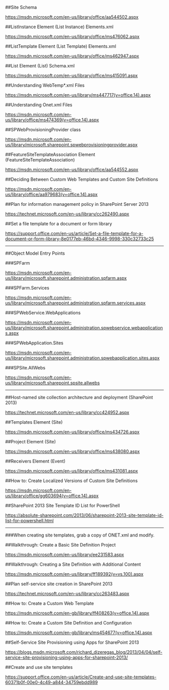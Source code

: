 ##Site Schema

https://msdn.microsoft.com/en-us/library/office/aa544502.aspx

##ListInstance Element (List Instance) Elements.xml

https://msdn.microsoft.com/en-us/library/office/ms476062.aspx

##ListTemplate Element (List Template) Elements.xml

https://msdn.microsoft.com/en-us/library/office/ms462947.aspx

##List Element (List) Schema.xml

https://msdn.microsoft.com/en-us/library/office/ms415091.aspx

##Understanding WebTemp*.xml Files

https://msdn.microsoft.com/en-us/library/ms447717(v=office.14).aspx

##Understanding Onet.xml Files

https://msdn.microsoft.com/en-us/library/office/ms474369(v=office.14).aspx

##SPWebProvisioningProvider class

https://msdn.microsoft.com/en-us/library/microsoft.sharepoint.spwebprovisioningprovider.aspx

##FeatureSiteTemplateAssociation Element (FeatureSiteTemplateAssociation)

https://msdn.microsoft.com/en-us/library/office/aa544552.aspx

##Deciding Between Custom Web Templates and Custom Site Definitions

https://msdn.microsoft.com/en-us/library/office/aa979683(v=office.14).aspx

##Plan for information management policy in SharePoint Server 2013

https://technet.microsoft.com/en-us/library/cc262490.aspx

##Set a file template for a document or form library

https://support.office.com/en-us/article/Set-a-file-template-for-a-document-or-form-library-8e0177eb-46bd-4346-9998-330c32733c25

--------------------------------

##Object Model Entry Points

###SPFarm

https://msdn.microsoft.com/en-us/library/microsoft.sharepoint.administration.spfarm.aspx

###SPFarm.Services

https://msdn.microsoft.com/en-us/library/microsoft.sharepoint.administration.spfarm.services.aspx

###SPWebService.WebApplications

https://msdn.microsoft.com/en-us/library/microsoft.sharepoint.administration.spwebservice.webapplications.aspx

###SPWebApplication.Sites

https://msdn.microsoft.com/en-us/library/microsoft.sharepoint.administration.spwebapplication.sites.aspx

###SPSite.AllWebs

https://msdn.microsoft.com/en-us/library/microsoft.sharepoint.spsite.allwebs

---------------------------------

##Host-named site collection architecture and deployment (SharePoint 2013)

https://technet.microsoft.com/en-us/library/cc424952.aspx

##Templates Element (Site)

https://msdn.microsoft.com/en-us/library/office/ms434726.aspx

##Project Element (Site)

https://msdn.microsoft.com/en-us/library/office/ms438080.aspx

##Receivers Element (Event)

https://msdn.microsoft.com/en-us/library/office/ms431081.aspx

##How to: Create Localized Versions of Custom Site Definitions

https://msdn.microsoft.com/en-us/library/office/gg603694(v=office.14).aspx

##SharePoint 2013 Site Template ID List for PowerShell

https://absolute-sharepoint.com/2013/06/sharepoint-2013-site-template-id-list-for-powershell.html

---------------------------------

###When creating site templates, grab a copy of ONET.xml and modify.


##Walkthrough: Create a Basic Site Definition Project

https://msdn.microsoft.com/en-us/library/ee231583.aspx


##Walkthrough: Creating a Site Definition with Additional Content

https://msdn.microsoft.com/en-us/library/ff189392(v=vs.100).aspx

##Plan self-service site creation in SharePoint 2013

https://technet.microsoft.com/en-us/library/cc263483.aspx

##How to: Create a Custom Web Template

https://msdn.microsoft.com/en-gb/library/ff408263(v=office.14).aspx

##How to: Create a Custom Site Definition and Configuration

https://msdn.microsoft.com/en-gb/library/ms454677(v=office.14).aspx

##Self-Service Site Provisioning using Apps for SharePoint 2013

https://blogs.msdn.microsoft.com/richard_dizeregas_blog/2013/04/04/self-service-site-provisioning-using-apps-for-sharepoint-2013/

##Create and use site templates 

https://support.office.com/en-us/article/Create-and-use-site-templates-60371b0f-00e0-4c49-a844-34759ebdd989












